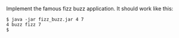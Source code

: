 Implement the famous fizz buzz application. It should work like this:

    $ java -jar fizz_buzz.jar 4 7
    4 buzz fizz 7
    $